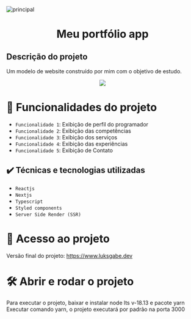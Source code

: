 ![principal](https://user-images.githubusercontent.com/20328166/211849097-bfe05c6d-c65f-4d92-9ba9-944db043de5a.jpg)

<h1 align="center" > Meu portfólio app </h1>

<h2> Descrição do projeto </h2>
<p>
  Um modelo de website construído por mim com o objetivo de estudo.
</p>

<p align="center">
<img src="http://img.shields.io/static/v1?label=STATUS&message=EM%20DESENVOLVIMENTO&color=GREEN&style=for-the-badge"/>
</p>

# :hammer: Funcionalidades do projeto

- `Funcionalidade 1`: Exibição de perfil do programador
- `Funcionalidade 2`: Exibição das competências 
- `Funcionalidade 3`: Exibição dos serviços
- `Funcionalidade 4`: Exibição das experiências
- `Funcionalidade 5`: Exibição de Contato

## ✔️ Técnicas e tecnologias utilizadas

- ``Reactjs``
- ``Nextjs``
- ``Typescript``
- ``Styled components``
- ``Server Side Render (SSR)``

# 📁 Acesso ao projeto

Versão final do projeto: https://www.luksgabe.dev

# 🛠️ Abrir e rodar o projeto

Para executar o projeto, baixar e instalar node lts v-18.13 e pacote yarn
Executar comando yarn, o projeto executará por padrão na porta 3000





